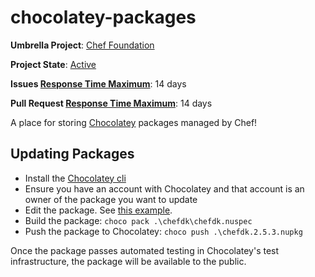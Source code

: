# chocolatey-packages

**Umbrella Project**: [Chef Foundation](https://github.com/chef/chef-oss-practices/blob/master/projects/chef-foundation.md)

**Project State**: [Active](https://github.com/chef/chef-oss-practices/blob/master/repo-management/repo-states.md#active)

**Issues [Response Time Maximum](https://github.com/chef/chef-oss-practices/blob/master/repo-management/repo-states.md)**: 14 days

**Pull Request [Response Time Maximum](https://github.com/chef/chef-oss-practices/blob/master/repo-management/repo-states.md)**: 14 days

A place for storing [Chocolatey](https://chocolatey.org/) packages managed by Chef!

## Updating Packages

- Install the [Chocolatey cli](https://chocolatey.org/install)
- Ensure you have an account with Chocolatey and that account is an owner of the package you want to update
- Edit the package. See [this example](https://github.com/mwrock/Chocolatey-Packages/pull/61).
- Build the package: `choco pack .\chefdk\chefdk.nuspec`
- Push the package to Chocolatey: `choco push .\chefdk.2.5.3.nupkg`

Once the package passes automated testing in Chocolatey's test infrastructure, the package will be available to the public.
